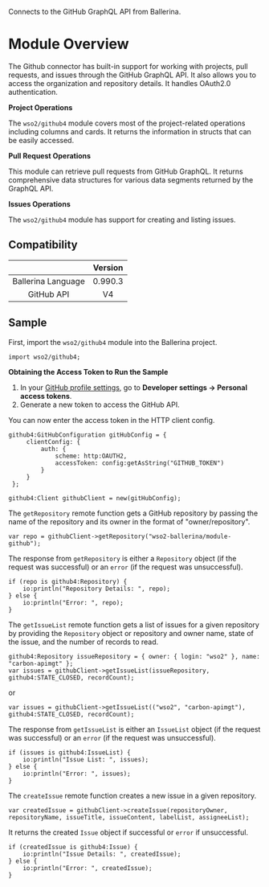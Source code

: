 Connects to the GitHub GraphQL API from Ballerina.

# Module Overview

The Github connector has built-in support for working with projects, pull requests, and issues through the GitHub GraphQL API. It also allows you to access the organization and repository details. It handles OAuth2.0 authentication.

**Project Operations**

The `wso2/github4` module covers most of the project-related operations including columns and cards. It returns the information in structs that can be easily accessed.

**Pull Request Operations**

This module can retrieve pull requests from GitHub GraphQL. It returns comprehensive data structures for various data segments returned by the GraphQL API.

**Issues Operations**

The `wso2/github4` module has support for creating and listing issues.


## Compatibility
|                             |       Version               |
|:---------------------------:|:---------------------------:|
| Ballerina Language          | 0.990.3                     |
| GitHub API                  | V4                          |

## Sample

First, import the `wso2/github4` module into the Ballerina project.

```ballerina
import wso2/github4;
```

**Obtaining the Access Token to Run the Sample**

1. In your [GitHub profile settings](https://github.com/settings/profile), go to **Developer settings -> Personal access tokens**.
2. Generate a new token to access the GitHub API.

You can now enter the access token in the HTTP client config.
```ballerina
github4:GitHubConfiguration gitHubConfig = {
     clientConfig: {
         auth: {
             scheme: http:OAUTH2,
             accessToken: config:getAsString("GITHUB_TOKEN")
         }
     }
 };
 
github4:Client githubClient = new(gitHubConfig);
```

The `getRepository` remote function gets a GitHub repository by passing the name of the repository and its owner in the format of "owner/repository".
```ballerina
var repo = githubClient->getRepository("wso2-ballerina/module-github");
```

The response from `getRepository` is either a `Repository` object (if the request was successful) or an `error` (if the request was unsuccessful).
```ballerina
if (repo is github4:Repository) {
    io:println("Repository Details: ", repo);
} else {
    io:println("Error: ", repo);
}
```

The `getIssueList` remote function gets a list of issues for a given repository by providing the `Repository` object or repository and owner name, state of the issue, and the number of records to read.

```ballerina
github4:Repository issueRepository = { owner: { login: "wso2" }, name: "carbon-apimgt" };
var issues = githubClient->getIssueList(issueRepository, github4:STATE_CLOSED, recordCount);
```
or
```ballerina
var issues = githubClient->getIssueList(("wso2", "carbon-apimgt"), github4:STATE_CLOSED, recordCount);
```

The response from `getIssueList` is either an `IssueList` object (if the request was successful) or an `error` (if the request was unsuccessful).

```ballerina
if (issues is github4:IssueList) {
    io:println("Issue List: ", issues);
} else {
    io:println("Error: ", issues);
}
```

The `createIssue` remote function creates a new issue in a given repository.

```ballerina
var createdIssue = githubClient->createIssue(repositoryOwner, repositoryName, issueTitle, issueContent, labelList, assigneeList);
```

It returns the created `Issue` object if successful or `error` if unsuccessful.

```ballerina
if (createdIssue is github4:Issue) {
    io:println("Issue Details: ", createdIssue);
} else {
    io:println("Error: ", createdIssue);
}
```

